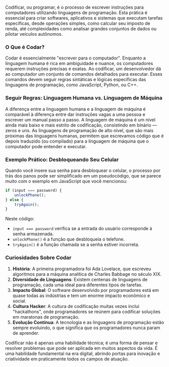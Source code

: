 
Codificar, ou programar, é o processo de escrever instruções para computadores utilizando linguagens de programação. Esta prática é essencial para criar softwares, aplicativos e sistemas que executam tarefas específicas, desde operações simples, como calcular seu imposto de renda, até complexidades como analisar grandes conjuntos de dados ou pilotar veículos autônomos.

### O Que é Codar?

Codar é essencialmente "escrever para o computador". Enquanto a linguagem humana é rica em ambiguidade e nuance, os computadores requerem instruções precisas e exatas. Ao codificar, um desenvolvedor dá ao computador um conjunto de comandos detalhados para executar. Esses comandos devem seguir regras sintáticas e lógicas específicas das linguagens de programação, como JavaScript, Python, ou C++.

### Seguir Regras: Linguagem Humana vs. Linguagem de Máquina

A diferença entre a linguagem humana e a linguagem de máquina é comparável à diferença entre dar instruções vagas a uma pessoa e escrever um manual passo a passo. A linguagem de máquina é um nível ainda mais baixo e mais estrito de codificação, consistindo em binário — zeros e uns. As linguagens de programação de alto nível, que são mais próximas das linguagens humanas, permitem que escrevamos código que é depois traduzido (ou compilado) para a linguagem de máquina que o computador pode entender e executar.

### Exemplo Prático: Desbloqueando Seu Celular

Quando você insere sua senha para desbloquear o celular, o processo por trás dos panos pode ser simplificado em um pseudocódigo, que se parece muito com o exemplo em JavaScript que você mencionou:

```javascript
if (input === password) {
    unlockPhone();
} else {
    tryAgain();
}
```

Neste código:

- `input === password` verifica se a entrada do usuário corresponde à senha armazenada.
- `unlockPhone()` é a função que desbloqueia o telefone.
- `tryAgain()` é a função chamada se a senha estiver incorreta.

### Curiosidades Sobre Codar

1. **História**: A primeira programadora foi Ada Lovelace, que escreveu algoritmos para a máquina analítica de Charles Babbage no século XIX.
2. **Diversidade de Linguagens**: Existem centenas de linguagens de programação, cada uma ideal para diferentes tipos de tarefas.
3. **Impacto Global**: O software desenvolvido por programadores está em quase todas as indústrias e tem um enorme impacto econômico e social.
4. **Cultura Hacker**: A cultura de codificação muitas vezes inclui "hackathons", onde programadores se reúnem para codificar soluções em maratonas de programação.
5. **Evolução Contínua**: A tecnologia e as linguagens de programação estão sempre evoluindo, o que significa que os programadores nunca param de aprender.

Codificar não é apenas uma habilidade técnica; é uma forma de pensar e resolver problemas que pode ser aplicada em muitos aspectos da vida. É uma habilidade fundamental na era digital, abrindo portas para inovação e criatividade em praticamente todos os campos de atuação.